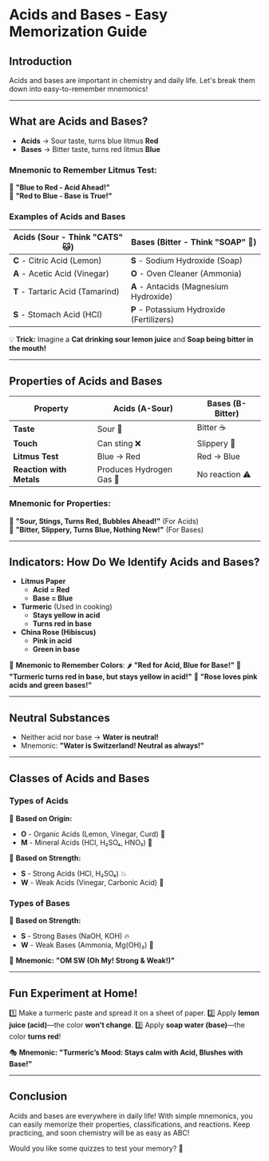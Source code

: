 # **Acids and Bases - Easy Memorization Guide**

## **Introduction**
Acids and bases are important in chemistry and daily life. Let's break them down into easy-to-remember mnemonics!

---

## **What are Acids and Bases?**
- **Acids** → Sour taste, turns blue litmus **Red**
- **Bases** → Bitter taste, turns red litmus **Blue**

### **Mnemonic to Remember Litmus Test**:
🔵 **"Blue to Red - Acid Ahead!"**  
🔴 **"Red to Blue - Base is True!"**

### **Examples of Acids and Bases**
| **Acids (Sour - Think "CATS" 🐱)** | **Bases (Bitter - Think "SOAP" 🧼)** |
|--------------------------------|--------------------------------|
| **C** - Citric Acid (Lemon)   | **S** - Sodium Hydroxide (Soap) |
| **A** - Acetic Acid (Vinegar)  | **O** - Oven Cleaner (Ammonia) |
| **T** - Tartaric Acid (Tamarind) | **A** - Antacids (Magnesium Hydroxide) |
| **S** - Stomach Acid (HCl)   | **P** - Potassium Hydroxide (Fertilizers) |

💡 **Trick:** Imagine a **Cat drinking sour lemon juice** and **Soap being bitter in the mouth!**

---

## **Properties of Acids and Bases**
| **Property** | **Acids (A-Sour)** | **Bases (B-Bitter)** |
|-------------|-------------------|-------------------|
| **Taste**  | Sour 🍋 | Bitter ☕ |
| **Touch**  | Can sting ❌ | Slippery 🧴 |
| **Litmus Test** | Blue → Red | Red → Blue |
| **Reaction with Metals** | Produces Hydrogen Gas 🎈 | No reaction ⚠️ |

### **Mnemonic for Properties**:  
📝 **"Sour, Stings, Turns Red, Bubbles Ahead!"** (For Acids)  
📝 **"Bitter, Slippery, Turns Blue, Nothing New!"** (For Bases)

---

## **Indicators: How Do We Identify Acids and Bases?**
- **Litmus Paper**
  - **Acid = Red**
  - **Base = Blue**
- **Turmeric** (Used in cooking)
  - **Stays yellow in acid**
  - **Turns red in base**
- **China Rose (Hibiscus)**
  - **Pink in acid**
  - **Green in base**

🎨 **Mnemonic to Remember Colors**:
🌶️ **"Red for Acid, Blue for Base!"**
🌿 **"Turmeric turns red in base, but stays yellow in acid!"**
🌺 **"Rose loves pink acids and green bases!"**

---

## **Neutral Substances**
- Neither acid nor base → **Water is neutral!**
- Mnemonic: **"Water is Switzerland! Neutral as always!"**

---

## **Classes of Acids and Bases**
### **Types of Acids**
🔹 **Based on Origin:**
- **O** - Organic Acids (Lemon, Vinegar, Curd) 🍋
- **M** - Mineral Acids (HCl, H₂SO₄, HNO₃) 🧪

🔹 **Based on Strength:**
- **S** - Strong Acids (HCl, H₂SO₄) 💥
- **W** - Weak Acids (Vinegar, Carbonic Acid) 🌊

### **Types of Bases**
🔹 **Based on Strength:**
- **S** - Strong Bases (NaOH, KOH) 🔥
- **W** - Weak Bases (Ammonia, Mg(OH)₂) 🌱

📝 **Mnemonic:** **"OM SW (Oh My! Strong & Weak!)"**

---

## **Fun Experiment at Home!**
1️⃣ Make a turmeric paste and spread it on a sheet of paper.
2️⃣ Apply **lemon juice (acid)**—the color **won’t change**.
3️⃣ Apply **soap water (base)**—the color **turns red**!

🎭 **Mnemonic:** **"Turmeric’s Mood: Stays calm with Acid, Blushes with Base!"**

---

## **Conclusion**
Acids and bases are everywhere in daily life! With simple mnemonics, you can easily memorize their properties, classifications, and reactions. Keep practicing, and soon chemistry will be as easy as ABC!

Would you like some quizzes to test your memory? 🤔

